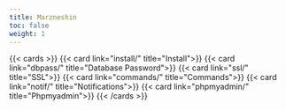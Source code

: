 ```yaml
---
title: Marzneshin
toc: false
weight: 1
---
```


{{< cards >}}
  {{< card link="install/" title="Install">}}
  {{< card link="dbpass/" title="Database Password">}}
  {{< card link="ssl/" title="SSL">}}
  {{< card link="commands/" title="Commands">}}
  {{< card link="notif/" title="Notifications">}}
  {{< card link="phpmyadmin/" title="Phpmyadmin">}}
{{< /cards >}}